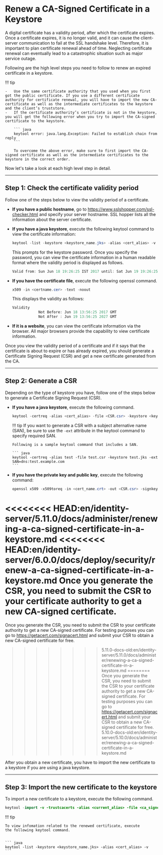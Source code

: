 # Renew a CA-Signed Certificate in a Keystore

A digital certificate has a validity period, after which the certificate expires. Once a certificate expires, it is no longer valid, and it can cause the client-server communication to fail at the SSL handshake level. Therefore, it is important to plan certificate renewal ahead of time. Neglecting certificate renewal can eventually lead to a catastrophic situation such as major service outage.

Following are the high level steps you need to follow to renew an expired certificate in a keystore.

!!! tip 
    
    -   Use the same certificate authority that you used when you first got the public certificate. If you use a different certificate authority for certificate renewal, you will have to import the new CA-certificate as well as the intermediate certificates to the keystore and the client’s truststore.
    -   If the certificate authority’s certificate is not in the keystore, you will get the following error when you try to import the CA-signed certificate to the keystore.
    
        ``` java
        keytool error: java.lang.Exception: Failed to establish chain from reply
        ```

        To overcome the above error, make sure to first import the CA-signed certificate as well as the intermediate certificates to the keystore in the correct order.


Now let's take a look at each high level step in detail.

---

## Step 1: Check the certificate validity period

Follow one of the steps below to view the validity period of a certificate.

-   **If you have a public hostname**, go to <https://www.sslshopper.com/ssl-checker.html> and specify your server hostname. SSL hopper lists all the information about the server certificate.
-   **If you have a java keystore**, execute the following keytool command to view the certificate information:

    ``` java
    keytool -list -keystore <keystore_name.jks> -alias <cert_alias> -v
    ```

    This prompts for the keystore password. Once you specify the password, you can view the certificate information in a human readable format where the validity period is displayed as follows.

    ``` java
    Valid from: Sun Jun 18 19:26:25 IST 2017 until: Sat Jun 19 19:26:25 IST 2027
    ```

-   **If you have the certificate file**, execute the following openssl command.

    ``` java
    x509 -in <certname.cer> -text -noout
    ```

    This displays the validity as follows:

    ``` java
    Validity
                Not Before: Jun 18 13:56:25 2017 GMT
                Not After : Jun 19 13:56:25 2027 GMT
    ```

-   **If it is a website**, you can view the certificate information via the browser. All major browsers provide the capability to view certificate information.

Once you view the validity period of a certificate and if it says that the certificate is about to expire or has already expired, you should generate a Certificate Signing Request (CSR) and get a new certificate generated from the CA.

---

## Step 2: Generate a CSR

Depending on the type of keystore you have, follow one of the steps below to generate a Certificate Signing Request (CSR).

-   **If you have a java keystore**, execute the following command.

    ``` java
    keytool -certreq -alias <cert_alias> -file <CSR.csr> -keystore <keystore_name.jks>
    ```

    !!! tip
        If you want to generate a CSR with a subject alternative name (SAN), be sure to use the `-ext` attribute in the keytool command to specify required SAN.
    
        Following is a sample keytool command that includes a SAN.
    
        ``` java
        keytool -certreq -alias test -file test.csr -keystore test.jks -ext SAN=dns:test.example.com
        ```
    

-   **If you have the private key and public key**, execute the following command:

    ``` java
    openssl x509 -x509toreq -in <cert_name.crt> -out <CSR.csr> -signkey <private_key.key>
    ```

<<<<<<<< HEAD:en/identity-server/5.11.0/docs/administer/renewing-a-ca-signed-certificate-in-a-keystore.md
<<<<<<<< HEAD:en/identity-server/6.0.0/docs/deploy/security/renew-a-ca-signed-certificate-in-a-keystore.md
Once you generate the CSR, you need to submit the CSR to your certificate authority to get a new CA-signed certificate. <!--For testing purposes, you can go to <http://www.getacert.com/signacert.html> and submit your CSR to obtain a new CA-signed certificate for free.-->
========
Once you generate the CSR, you need to submit the CSR to your certificate authority to get a new CA-signed certificate. For testing purposes you can go to <https://getacert.com/signacert.html> and submit your CSR to obtain a new CA-signed certificate for free.
>>>>>>>> 5.11.0-docs-old:en/identity-server/5.11.0/docs/administer/renewing-a-ca-signed-certificate-in-a-keystore.md
========
Once you generate the CSR, you need to submit the CSR to your certificate authority to get a new CA-signed certificate. For testing purposes you can go to <https://getacert.com/signacert.html> and submit your CSR to obtain a new CA-signed certificate for free.
>>>>>>>> 5.10.0-docs-old:en/identity-server/5.10.0/docs/administer/renewing-a-ca-signed-certificate-in-a-keystore.md

After you obtain a new certificate, you have to import the new certificate to a keystore if you are using a java keystore.

---

## Step 3: Import the new certificate to the keystore

To import a new certificate to a keystore, execute the following command.

``` java
keytool -import -v -trustcacerts -alias <current_alias> -file <ca_signed_cert.cer> -keystore <keystore_name.jks>
```

!!! tip

    To view infomation related to the renewed certificate, execute the following keytool command.


    ``` java
    keytool -list -keystore <keystore_name.jks> -alias <cert_alias> -v
    ```

